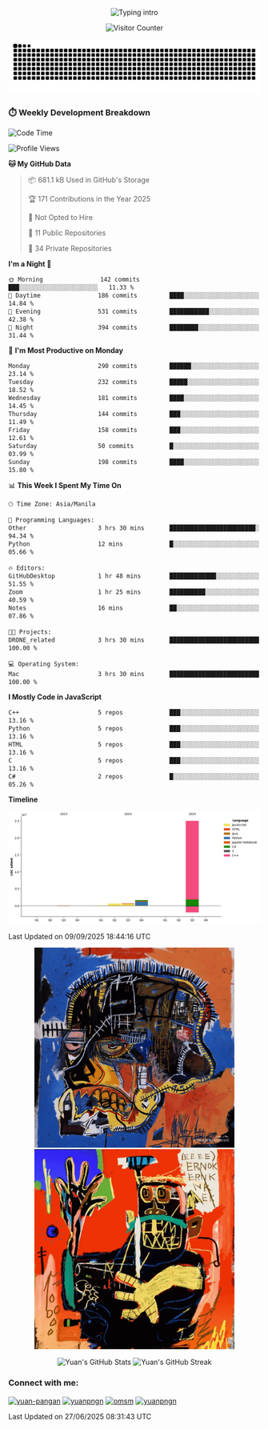 
<p align="center">
  <!-- Typing sits above -->
  <img src="https://readme-typing-svg.demolab.com?font=Fira+Code&weight=500&size=28&duration=4000&pause=800&color=A7A459&center=true&vCenter=true&multiline=true&repeat=true&width=1000&height=80&lines=Hello%2C+I%27m+Yuan!%F0%9F%87%B5%F0%9F%87%AD;DLSU+Student+%7C+Aspiring+%3CBRUHH+IDK%3E" alt="Typing intro" />
</p>

<!-- 👁️ Visitor Counter -->
<p align="center">
  <img src="https://profile-counter.glitch.me/yuanpngn/count.svg" alt="Visitor Counter" />
</p>

[![Snake](https://raw.githubusercontent.com/yuanpngn/yuanpngn/output/github-contribution-grid-snake.svg)](https://github.com/yuanpngn)

### ⏱️ Weekly Development Breakdown

<!--START_SECTION:waka-->
![Code Time](http://img.shields.io/badge/Code%20Time-25%20hrs%205%20mins-blue)

![Profile Views](http://img.shields.io/badge/Profile%20Views-0-blue)

**🐱 My GitHub Data** 

> 📦 681.1 kB Used in GitHub's Storage 
 > 
> 🏆 171 Contributions in the Year 2025
 > 
> 🚫 Not Opted to Hire
 > 
> 📜 11 Public Repositories 
 > 
> 🔑 34 Private Repositories 
 > 
**I'm a Night 🦉** 

```text
🌞 Morning                142 commits         ███░░░░░░░░░░░░░░░░░░░░░░   11.33 % 
🌆 Daytime                186 commits         ████░░░░░░░░░░░░░░░░░░░░░   14.84 % 
🌃 Evening                531 commits         ███████████░░░░░░░░░░░░░░   42.38 % 
🌙 Night                  394 commits         ████████░░░░░░░░░░░░░░░░░   31.44 % 
```
📅 **I'm Most Productive on Monday** 

```text
Monday                   290 commits         ██████░░░░░░░░░░░░░░░░░░░   23.14 % 
Tuesday                  232 commits         █████░░░░░░░░░░░░░░░░░░░░   18.52 % 
Wednesday                181 commits         ████░░░░░░░░░░░░░░░░░░░░░   14.45 % 
Thursday                 144 commits         ███░░░░░░░░░░░░░░░░░░░░░░   11.49 % 
Friday                   158 commits         ███░░░░░░░░░░░░░░░░░░░░░░   12.61 % 
Saturday                 50 commits          █░░░░░░░░░░░░░░░░░░░░░░░░   03.99 % 
Sunday                   198 commits         ████░░░░░░░░░░░░░░░░░░░░░   15.80 % 
```


📊 **This Week I Spent My Time On** 

```text
🕑︎ Time Zone: Asia/Manila

💬 Programming Languages: 
Other                    3 hrs 30 mins       ████████████████████████░   94.34 % 
Python                   12 mins             █░░░░░░░░░░░░░░░░░░░░░░░░   05.66 % 

🔥 Editors: 
GitHubDesktop            1 hr 48 mins        █████████████░░░░░░░░░░░░   51.55 % 
Zoom                     1 hr 25 mins        ██████████░░░░░░░░░░░░░░░   40.59 % 
Notes                    16 mins             ██░░░░░░░░░░░░░░░░░░░░░░░   07.86 % 

🐱‍💻 Projects: 
DRONE_related            3 hrs 30 mins       █████████████████████████   100.00 % 

💻 Operating System: 
Mac                      3 hrs 30 mins       █████████████████████████   100.00 % 
```

**I Mostly Code in JavaScript** 

```text
C++                      5 repos             ███░░░░░░░░░░░░░░░░░░░░░░   13.16 % 
Python                   5 repos             ███░░░░░░░░░░░░░░░░░░░░░░   13.16 % 
HTML                     5 repos             ███░░░░░░░░░░░░░░░░░░░░░░   13.16 % 
C                        5 repos             ███░░░░░░░░░░░░░░░░░░░░░░   13.16 % 
C#                       2 repos             █░░░░░░░░░░░░░░░░░░░░░░░░   05.26 % 
```



**Timeline**

![Lines of Code chart](https://raw.githubusercontent.com/yuanpngn/yuanpngn/main/assets/bar_graph.png)


 Last Updated on 09/09/2025 18:44:16 UTC
<!--END_SECTION:waka-->


<!-- 🎨 Animated Art Gifs -->
<p align="center">
  <img src="./assets/basqiat.gif" alt="Art animation 1" width="400" />
  <img src="./assets/basquiat2.gif" alt="Art animation 2" width="400" />
</p>

<!-- 🏆 GitHub Trophies -->
<!--<p align="center">
  <img src="https://github-profile-trophy.vercel.app/?username=yuanpngn&theme=radical&no-bg=true&no-frame=true&row=1&column=7" alt="GitHub Trophies" />
</p>

<h3 align="left">Connect with me:</h3>
<p align="left">
<a href="https://linkedin.com/in/yuan-pangan" target="blank"><img align="center" src="https://raw.githubusercontent.com/rahuldkjain/github-profile-readme-generator/master/src/images/icons/Social/linked-in-alt.svg" alt="yuan-pangan" height="30" width="40" /></a>
<a href="https://instagram.com/yuanpngn" target="blank"><img align="center" src="https://raw.githubusercontent.com/rahuldkjain/github-profile-readme-generator/master/src/images/icons/Social/instagram.svg" alt="yuanpngn" height="30" width="40" /></a>
<a href="https://medium.com/yuanpngn" target="blank"><img align="center" src="https://raw.githubusercontent.com/rahuldkjain/github-profile-readme-generator/master/src/images/icons/Social/medium.svg" alt="yuanpngn" height="30" width="40" /></a>
<a href="https://discord.gg/omsm" target="blank"><img align="center" src="https://raw.githubusercontent.com/rahuldkjain/github-profile-readme-generator/master/src/images/icons/Social/discord.svg" alt="omsm" height="30" width="40" /></a>
</p>

<h3 align="left">Languages and Tools:</h3>
<p align="left"> <a href="https://developer.android.com" target="_blank" rel="noreferrer"> <img src="https://raw.githubusercontent.com/devicons/devicon/master/icons/android/android-original-wordmark.svg" alt="android" width="40" height="40"/> </a> <a href="https://angular.io" target="_blank" rel="noreferrer"> <img src="https://angular.io/assets/images/logos/angular/angular.svg" alt="angular" width="40" height="40"/> </a> <a href="https://angular.io" target="_blank" rel="noreferrer"> <img src="https://raw.githubusercontent.com/devicons/devicon/master/icons/angularjs/angularjs-original-wordmark.svg" alt="angularjs" width="40" height="40"/> </a> <a href="https://www.arduino.cc/" target="_blank" rel="noreferrer"> <img src="https://cdn.worldvectorlogo.com/logos/arduino-1.svg" alt="arduino" width="40" height="40"/> </a> <a href="https://aws.amazon.com" target="_blank" rel="noreferrer"> <img src="https://raw.githubusercontent.com/devicons/devicon/master/icons/amazonwebservices/amazonwebservices-original-wordmark.svg" alt="aws" width="40" height="40"/> </a> <a href="https://www.blender.org/" target="_blank" rel="noreferrer"> <img src="https://download.blender.org/branding/community/blender_community_badge_white.svg" alt="blender" width="40" height="40"/> </a> <a href="https://getbootstrap.com" target="_blank" rel="noreferrer"> <img src="https://raw.githubusercontent.com/devicons/devicon/master/icons/bootstrap/bootstrap-plain-wordmark.svg" alt="bootstrap" width="40" height="40"/> </a> <a href="https://www.cprogramming.com/" target="_blank" rel="noreferrer"> <img src="https://raw.githubusercontent.com/devicons/devicon/master/icons/c/c-original.svg" alt="c" width="40" height="40"/> </a> <a href="https://www.chartjs.org" target="_blank" rel="noreferrer"> <img src="https://www.chartjs.org/media/logo-title.svg" alt="chartjs" width="40" height="40"/> </a> <a href="https://www.w3schools.com/cpp/" target="_blank" rel="noreferrer"> <img src="https://raw.githubusercontent.com/devicons/devicon/master/icons/cplusplus/cplusplus-original.svg" alt="cplusplus" width="40" height="40"/> </a> <a href="https://www.w3schools.com/cs/" target="_blank" rel="noreferrer"> <img src="https://raw.githubusercontent.com/devicons/devicon/master/icons/csharp/csharp-original.svg" alt="csharp" width="40" height="40"/> </a> <a href="https://www.w3schools.com/css/" target="_blank" rel="noreferrer"> <img src="https://raw.githubusercontent.com/devicons/devicon/master/icons/css3/css3-original-wordmark.svg" alt="css3" width="40" height="40"/> </a> <a href="https://www.cypress.io" target="_blank" rel="noreferrer"> <img src="https://raw.githubusercontent.com/simple-icons/simple-icons/6e46ec1fc23b60c8fd0d2f2ff46db82e16dbd75f/icons/cypress.svg" alt="cypress" width="40" height="40"/> </a> <a href="https://www.docker.com/" target="_blank" rel="noreferrer"> <img src="https://raw.githubusercontent.com/devicons/devicon/master/icons/docker/docker-original-wordmark.svg" alt="docker" width="40" height="40"/> </a> <a href="https://expressjs.com" target="_blank" rel="noreferrer"> <img src="https://raw.githubusercontent.com/devicons/devicon/master/icons/express/express-original-wordmark.svg" alt="express" width="40" height="40"/> </a> <a href="https://www.figma.com/" target="_blank" rel="noreferrer"> <img src="https://www.vectorlogo.zone/logos/figma/figma-icon.svg" alt="figma" width="40" height="40"/> </a> <a href="https://cloud.google.com" target="_blank" rel="noreferrer"> <img src="https://www.vectorlogo.zone/logos/google_cloud/google_cloud-icon.svg" alt="gcp" width="40" height="40"/> </a> <a href="https://git-scm.com/" target="_blank" rel="noreferrer"> <img src="https://www.vectorlogo.zone/logos/git-scm/git-scm-icon.svg" alt="git" width="40" height="40"/> </a> <a href="https://www.w3.org/html/" target="_blank" rel="noreferrer"> <img src="https://raw.githubusercontent.com/devicons/devicon/master/icons/html5/html5-original-wordmark.svg" alt="html5" width="40" height="40"/> </a> <a href="https://www.adobe.com/in/products/illustrator.html" target="_blank" rel="noreferrer"> <img src="https://www.vectorlogo.zone/logos/adobe_illustrator/adobe_illustrator-icon.svg" alt="illustrator" width="40" height="40"/> </a> <a href="https://www.java.com" target="_blank" rel="noreferrer"> <img src="https://raw.githubusercontent.com/devicons/devicon/master/icons/java/java-original.svg" alt="java" width="40" height="40"/> </a> <a href="https://developer.mozilla.org/en-US/docs/Web/JavaScript" target="_blank" rel="noreferrer"> <img src="https://raw.githubusercontent.com/devicons/devicon/master/icons/javascript/javascript-original.svg" alt="javascript" width="40" height="40"/> </a> <a href="https://kotlinlang.org" target="_blank" rel="noreferrer"> <img src="https://www.vectorlogo.zone/logos/kotlinlang/kotlinlang-icon.svg" alt="kotlin" width="40" height="40"/> </a> <a href="https://www.mongodb.com/" target="_blank" rel="noreferrer"> <img src="https://raw.githubusercontent.com/devicons/devicon/master/icons/mongodb/mongodb-original-wordmark.svg" alt="mongodb" width="40" height="40"/> </a> <a href="https://www.microsoft.com/en-us/sql-server" target="_blank" rel="noreferrer"> <img src="https://www.svgrepo.com/show/303229/microsoft-sql-server-logo.svg" alt="mssql" width="40" height="40"/> </a> <a href="https://www.mysql.com/" target="_blank" rel="noreferrer"> <img src="https://raw.githubusercontent.com/devicons/devicon/master/icons/mysql/mysql-original-wordmark.svg" alt="mysql" width="40" height="40"/> </a> <a href="https://nodejs.org" target="_blank" rel="noreferrer"> <img src="https://raw.githubusercontent.com/devicons/devicon/master/icons/nodejs/nodejs-original-wordmark.svg" alt="nodejs" width="40" height="40"/> </a> <a href="https://www.oracle.com/" target="_blank" rel="noreferrer"> <img src="https://raw.githubusercontent.com/devicons/devicon/master/icons/oracle/oracle-original.svg" alt="oracle" width="40" height="40"/> </a> <a href="https://www.photoshop.com/en" target="_blank" rel="noreferrer"> <img src="https://raw.githubusercontent.com/devicons/devicon/master/icons/photoshop/photoshop-line.svg" alt="photoshop" width="40" height="40"/> </a> <a href="https://www.php.net" target="_blank" rel="noreferrer"> <img src="https://raw.githubusercontent.com/devicons/devicon/master/icons/php/php-original.svg" alt="php" width="40" height="40"/> </a> <a href="https://www.python.org" target="_blank" rel="noreferrer"> <img src="https://raw.githubusercontent.com/devicons/devicon/master/icons/python/python-original.svg" alt="python" width="40" height="40"/> </a> <a href="https://reactjs.org/" target="_blank" rel="noreferrer"> <img src="https://raw.githubusercontent.com/devicons/devicon/master/icons/react/react-original-wordmark.svg" alt="react" width="40" height="40"/> </a> <a href="https://reactnative.dev/" target="_blank" rel="noreferrer"> <img src="https://reactnative.dev/img/header_logo.svg" alt="reactnative" width="40" height="40"/> </a> <a href="https://scikit-learn.org/" target="_blank" rel="noreferrer"> <img src="https://upload.wikimedia.org/wikipedia/commons/0/05/Scikit_learn_logo_small.svg" alt="scikit_learn" width="40" height="40"/> </a> <a href="https://www.selenium.dev" target="_blank" rel="noreferrer"> <img src="https://raw.githubusercontent.com/detain/svg-logos/780f25886640cef088af994181646db2f6b1a3f8/svg/selenium-logo.svg" alt="selenium" width="40" height="40"/> </a> <a href="https://spring.io/" target="_blank" rel="noreferrer"> <img src="https://www.vectorlogo.zone/logos/springio/springio-icon.svg" alt="spring" width="40" height="40"/> </a> <a href="https://www.typescriptlang.org/" target="_blank" rel="noreferrer"> <img src="https://raw.githubusercontent.com/devicons/devicon/master/icons/typescript/typescript-original.svg" alt="typescript" width="40" height="40"/> </a> <a href="https://unity.com/" target="_blank" rel="noreferrer"> <img src="https://www.vectorlogo.zone/logos/unity3d/unity3d-icon.svg" alt="unity" width="40" height="40"/> </a> <a href="https://vuejs.org/" target="_blank" rel="noreferrer"> <img src="https://raw.githubusercontent.com/devicons/devicon/master/icons/vuejs/vuejs-original-wordmark.svg" alt="vuejs" width="40" height="40"/> </a> </p>-->

<!-- 📊 GitHub Stats -->
<p align="center">
  <img src="https://github-readme-stats.vercel.app/api?username=yuanpngn&show_icons=true&theme=radical&locale=en" width="48%" alt="Yuan's GitHub Stats" />
  <img src="https://github-readme-streak-stats.herokuapp.com/?user=yuanpngn&theme=radical" width="48%" alt="Yuan's GitHub Streak" />
</p>

<h3 align="left">Connect with me:</h3>

<p align="left">
<a href="https://linkedin.com/in/yuan-pangan" target="blank"><img align="center" src="https://raw.githubusercontent.com/rahuldkjain/github-profile-readme-generator/master/src/images/icons/Social/linked-in-alt.svg" alt="yuan-pangan" height="30" width="40" /></a>
<a href="https://instagram.com/yuanpngn" target="blank"><img align="center" src="https://raw.githubusercontent.com/rahuldkjain/github-profile-readme-generator/master/src/images/icons/Social/instagram.svg" alt="yuanpngn" height="30" width="40" /></a>
<a href="https://discord.gg/omsm" target="blank"><img align="center" src="https://raw.githubusercontent.com/rahuldkjain/github-profile-readme-generator/master/src/images/icons/Social/discord.svg" alt="omsm" height="30" width="40" /></a>
<a href="https://medium.com/@yuanpngn" target="blank"><img align="center" src="https://raw.githubusercontent.com/rahuldkjain/github-profile-readme-generator/master/src/images/icons/Social/medium.svg" alt="yuanpngn" height="30" width="40" /></a>
</p>

Last Updated on 27/06/2025 08:31:43 UTC

